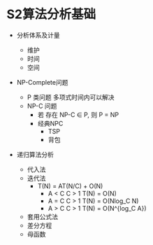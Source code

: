 
# S2算法分析基础

- 分析体系及计量
  - 维护
  - 时间
  - 空间

- NP-Complete问题
  - P 类问题 多项式时间内可以解决
  - NP-C 问题
    - 若 存在 NP-C $\in$ P, 则 P = NP
    - 经典NPC
      - TSP
      - 背包

- 递归算法分析
  - 代入法
  - 迭代法
    - T(N) = AT(N/C) + O(N)
      - A < C C > 1 T(N) = O(N)
      - A = C C > 1 T(N) = O(Nlog_C N)
      - A > C C > 1 T(N) = O(N^{log_C A})
  - 套用公式法
  - 差分方程
  - 母函数
  